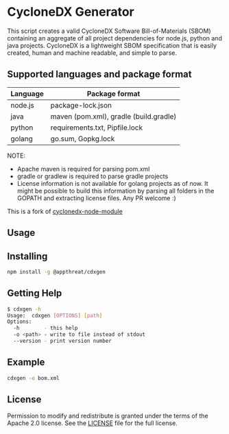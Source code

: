 # CycloneDX Generator

This script creates a valid CycloneDX Software Bill-of-Materials (SBOM) containing an aggregate of all project dependencies for node.js, python and java projects. CycloneDX is a lightweight SBOM specification that is easily created, human and machine readable, and simple to parse.

## Supported languages and package format

| Language | Package format                         |
| -------- | -------------------------------------- |
| node.js  | package-lock.json                      |
| java     | maven (pom.xml), gradle (build.gradle) |
| python   | requirements.txt, Pipfile.lock         |
| golang   | go.sum, Gopkg.lock                     |

NOTE:

- Apache maven is required for parsing pom.xml
- gradle or gradlew is required to parse gradle projects
- License information is not available for golang projects as of now. It might be possible to build this information by parsing all folders in the GOPATH and extracting license files. Any PR welcome :)

This is a fork of [cyclonedx-node-module](https://github.com/CycloneDX/cyclonedx-node-module)

## Usage

## Installing

```bash
npm install -g @appthreat/cdxgen
```

## Getting Help

```bash
$ cdxgen -h
Usage:  cdxgen [OPTIONS] [path]
Options:
  -h        - this help
  -o <path> - write to file instead of stdout
  --version - print version number
```

## Example

```bash
cdxgen -o bom.xml
```

## License

Permission to modify and redistribute is granted under the terms of the Apache 2.0 license. See the [LICENSE] file for the full license.

[license]: https://github.com/AppThreat/cdxgen/blob/master/LICENSE
